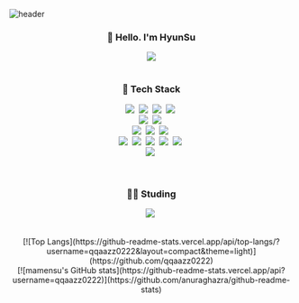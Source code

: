 ![header](https://capsule-render.vercel.app/api?type=soft&color=auto&height=150&section=header&text=Mamensu&fontSize=70)

<div align="center">

  <h3 align="center">👋 Hello. I'm HyunSu</h3>
  
  <a href="https://hits.seeyoufarm.com"><img src="https://hits.seeyoufarm.com/api/count/incr/badge.svg?url=https%3A%2F%2Fgithub.com%2Fqqaazz0222&count_bg=%2328282F&title_bg=%2328282F&icon=hey.svg&icon_color=%23E9E9FF&title=%EB%A7%88%EB%A9%98%EC%88%98+%EC%97%89%EB%8D%A9%EC%9D%B4+%EB%A7%9E%EC%9D%80+%ED%9A%9F%EC%88%98&edge_flat=true"/></a>
  <br><br>
  
  <h3 align="center">🔨 Tech Stack</h3>

  <p align="center">
    <img src="https://img.shields.io/badge/JavaScript-F7DF1E?style=for-the-badge&logo=JavaScript&logoColor=white"/></a>&nbsp 
    <img src="https://img.shields.io/badge/React-20232A?style=for-the-badge&logo=react&logoColor=61DAFB"/></a>&nbsp
    <img src="https://img.shields.io/badge/React_Native-20232A?style=for-the-badge&logo=react&logoColor=61DAFB"/></a>&nbsp
    <img src="https://img.shields.io/badge/Next.js-000?logo=nextdotjs&logoColor=fff&style=for-the-badge"/></a>&nbsp<br>
    <img src="https://img.shields.io/badge/Python-3776AB?style=for-the-badge&logo=Python&logoColor=white"/></a>&nbsp
    <img src="https://img.shields.io/badge/Flask-000000?style=for-the-badge&logo=flask&logoColor=white"/></a>&nbsp<br>
    <img src="https://img.shields.io/badge/HTML5-E34F26?style=for-the-badge&logo=HTML5&logoColor=white"/></a>&nbsp 
    <img src="https://img.shields.io/badge/css-1572B6?style=for-the-badge&logo=css3&logoColor=white"/></a>&nbsp    
    <img src="https://img.shields.io/badge/MySQL-00000F?style=for-the-badge&logo=mysql&logoColor=white"/></a>&nbsp <br>
    <img src="https://img.shields.io/badge/Amazon_AWS-232F3E?style=for-the-badge&logo=amazon-aws&logoColor=white"/></a>&nbsp  
    <img src="https://img.shields.io/badge/ec2-FF9900?style=for-the-badge&logo=amazonec2&logoColor=white"/></a>&nbsp  
    <img src="https://img.shields.io/badge/dynamodb-4053D6?style=for-the-badge&logo=amazondynamodb&logoColor=white"/></a>&nbsp  
    <img src="https://img.shields.io/badge/s3-569A31?style=for-the-badge&logo=amazons3&logoColor=white"/></a>&nbsp  
    <img src="https://img.shields.io/badge/route53-8C4FFF?style=for-the-badge&logo=amazonroute53&logoColor=white"/></a>&nbsp<br>
    <img src="https://img.shields.io/badge/R-276DC3?style=for-the-badge&logo=r&logoColor=white"/></a>&nbsp    
  </p>
  <br>
  <h3 align="center">🙇🏻 Studing</h3>
  <p align="center">
    <img src="https://img.shields.io/badge/Flutter-02569B?style=for-the-badge&logo=Flutter&logoColor=white"/></a>&nbsp
  </p>
  <br>
  [![Top Langs](https://github-readme-stats.vercel.app/api/top-langs/?username=qqaazz0222&layout=compact&theme=light)](https://github.com/qqaazz0222)
  <br>
  [![mamensu's GitHub stats](https://github-readme-stats.vercel.app/api?username=qqaazz0222)](https://github.com/anuraghazra/github-readme-stats)
</div>


